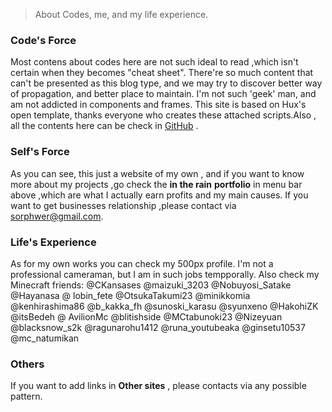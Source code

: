 

> About Codes, me, and my life experience.

### Code's Force

Most contens about codes here are not such ideal to read ,which isn't certain when they becomes "cheat sheet". There're so much content that can't be presented as this blog type, and we may try to discover better way of propagation, and better place to maintain. I'm not such 'geek' man, and am not addicted in components and frames. This site is based on Hux's open template, thanks everyone who creates these attached scripts.Also , all the contents here can be check in [GitHub](<https://github.com/sorphwer>) .

### Self's Force

As you can see, this just a website of my own , and if you want to know more about my projects ,go check the **in the rain**  **portfolio** in menu bar above ,which are what I actually earn profits and my main causes. If you want to get businesses relationship ,please contact via sorphwer@gmail.com.

### Life's Experience

As for my own works you can check my 500px profile. I'm not a professional cameraman, but I am in such jobs tempporally.
Also check my Minecraft friends: @CKansases @maizuki_3203 @Nobuyosi_Satake @Hayanasa @ lobin_fete @OtsukaTakumi23 @minikkomia @kenhirashima86 @b_kakka_fh @sunoski_karasu @syunxeno @HakohiZK @itsBedeh @ AvilionMc @blitishside @MCtabunoki23 @Nizeyuan @blacksnow_s2k @ragunarohu1412 @runa_youtubeaka @ginsetu10537 @mc_natumikan

### Others

If you want to add links in **Other sites** , please contacts via any possible pattern.